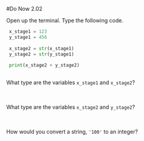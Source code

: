 #Do Now 2.02

Open up the terminal. Type the following code. 
```python
 x_stage1 = 123
 y_stage1 = 456
 
 x_stage2 = str(x_stage1)
 y_stage2 = str(y_stage1)
 
 print(x_stage2 + y_stage2)
 
```

What type are the variables `x_stage1` and `x_stage2`? 
<br>
<br>
<br>

What type are the variables `x_stage2` and `y_stage2`? 
<br>
<br>
<br>

How would you convert a string, `'100'` to an integer? 



